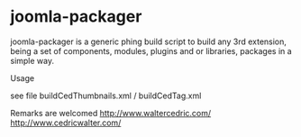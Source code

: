 joomla-packager
===============

joomla-packager is a generic phing build script to build any 3rd extension, being a set of components, modules, plugins and or libraries, packages in a simple way.


Usage

see file buildCedThumbnails.xml / buildCedTag.xml 

Remarks are welcomed
http://www.waltercedric.com/
http://www.cedricwalter.com/
